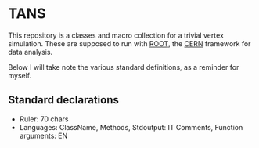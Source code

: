 TANS
====

This repository is a classes and macro collection for a trivial vertex 
simulation. These are supposed to run with 
[ROOT](root.cern.ch/drupal), the [CERN](www.cern.ch) framework for
data analysis.

Below I will take note the various standard definitions, as a reminder for myself.

Standard declarations
---------------------

*   Ruler: 70 chars
*   Languages: ClassName, Methods, Stdoutput: IT
               Comments, Function arguments: EN

